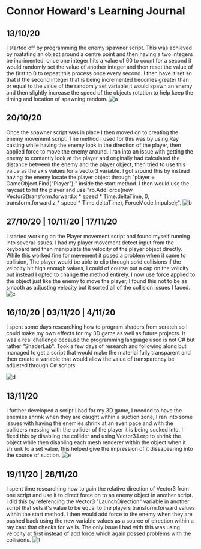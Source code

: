 # Connor Howard's Learning Journal

## 13/10/20
I started off by programming the enemy spawner script. This was achieved by roatating an object around a centre point and then having a two integers be incrimented. once one integer hits a value of 60 to count for a second it would randomly set the value of another integer and then reset the value of the first to 0 to repeat this process once every second. I then have it set so that if the second integer that is being incremented becomes greater than or equal to the value of the randomly set variable it would spawn an enemy and then slightly increase the speed of the objects rotation to help keep the timing and location of spawning random.
![a](https://user-images.githubusercontent.com/72077595/105555741-f4e60d80-5d01-11eb-8b09-24949bce9ba6.PNG)

## 20/10/20
Once the spawner script was in place I then moved on to creating the enemy movement script. The method I used for this was by using Ray casting while having the enemy look in the direction of the player, then applied force to move the enemy around. I ran into an issue with getting the enemy to contantly look at the player and originally had calculated the distance between the enemy and the player object, then tried to use this value as the axis values for a vector3 variable. I got around this by instead having the enemy locate the player object through "player = GameObject.Find("Player");" inside the start method. I then would use the raycast to hit the player and use "rb.AddForce(new Vector3(transform.forward.x * speed * Time.deltaTime, 0, transform.forward.z * speed * Time.deltaTime), ForceMode.Impulse);".
![b](https://user-images.githubusercontent.com/72077595/105568356-9a17da80-5d30-11eb-9b62-6df5b1684239.PNG)

## 27/10/20 | 10/11/20 | 17/11/20
I started working on the Player movement script and found myself running into several issues. I had my player movement detect input from the keyboard and then manipulate the velocity of the player object directly. While this worked fine for mevement it posed a problem when it came to collision, The player would be able to clip through solid collisions if the velocity hit high enough values, I could of course put a cap on the volicity but instead I opted to change the method entirely. I now use force applied to the object just like the enemy to move the player, I found this not to be as smooth as adjusting velocity but it sorted all of the collision issues I faced.
![c](https://user-images.githubusercontent.com/72077595/105568815-414a4100-5d34-11eb-8759-7a2344f19e3c.PNG)

## 16/10/20 | 03/11/20 | 4/11/20
I spent some days researching how to program shaders from scratch so I could make my own effects for my 3D game as well as future projects. It was a real challenge because the programming language used is not C# but rather "ShaderLab". Took a few days of research and following along but managed to get a script that would make the material fully transparent and then create a variable that would allow the value of transparency be adjusted through C# scripts.

![d](https://user-images.githubusercontent.com/72077595/105570255-0ea64580-5d40-11eb-85c5-8516bb679a1c.PNG)

## 13/11/20
I further developed a script I had for my 3D game, I needed to have the enemies shrink when they are caught within a suction zone, I ran into some issues with having the enemies shrink at an even pace and with the colliders messing with the collider of the player it is being sucked into. I fixed this by disabling the collider and using Vector3.Lerp to shrink the object while then disabling each mesh renderer within the object when it shrunk to a set value, this helped give the impression of it dissapearing into the source of suction.
![e](https://user-images.githubusercontent.com/72077595/105570424-537eac00-5d41-11eb-8405-7a258ce02701.PNG)

## 19/11/20 | 28/11/20
I spent time researching how to gain the relative direction of Vector3 from one script and use it to direct force on to an enemy object in another script. I did this by referencing the Vector3 "LaunchDirection" variable in another script that sets it's value to be equal to the players transform.forward values within the start method. I then would add force to the enemy when they are pushed back using the new variable values as a source of direction within a ray cast that checks for walls. The only issue I had with this was using velocity at first instead of add force which again possed problems with the collisions.
![f](https://user-images.githubusercontent.com/72077595/105571646-acead900-5d49-11eb-96d4-71842726211e.PNG)

